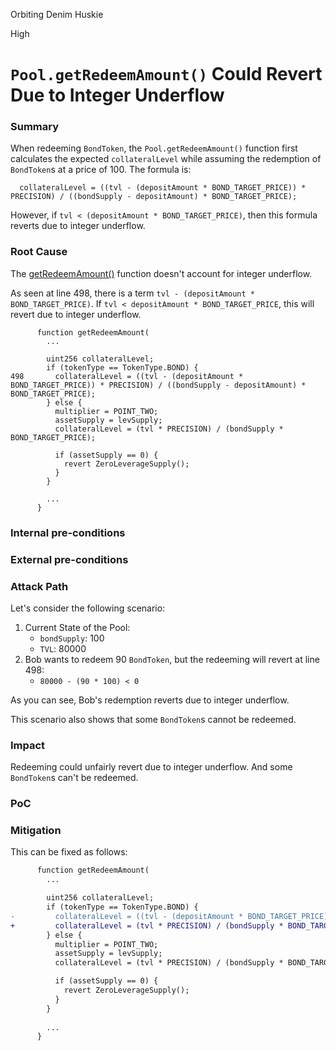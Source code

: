 Orbiting Denim Huskie

High

# `Pool.getRedeemAmount()` Could Revert Due to Integer Underflow

### Summary

When redeeming `BondToken`, the `Pool.getRedeemAmount()` function first calculates the expected `collateralLevel` while assuming the redemption of `BondToken`s at a price of 100. The formula is:

```solidity
  collateralLevel = ((tvl - (depositAmount * BOND_TARGET_PRICE)) * PRECISION) / ((bondSupply - depositAmount) * BOND_TARGET_PRICE);
```

However, if `tvl < (depositAmount * BOND_TARGET_PRICE)`, then this formula reverts due to integer underflow.

### Root Cause

The [getRedeemAmount()](https://github.com/sherlock-audit/2024-12-plaza-finance/tree/main/plaza-evm/src/Pool.sol#L498) function doesn't account for integer underflow.

As seen at line 498, there is a term `tvl - (depositAmount * BOND_TARGET_PRICE)`. If `tvl < depositAmount * BOND_TARGET_PRICE`, this will revert due to integer underflow.

```solidity
      function getRedeemAmount(
        ...

        uint256 collateralLevel;
        if (tokenType == TokenType.BOND) {
498       collateralLevel = ((tvl - (depositAmount * BOND_TARGET_PRICE)) * PRECISION) / ((bondSupply - depositAmount) * BOND_TARGET_PRICE);
        } else {
          multiplier = POINT_TWO;
          assetSupply = levSupply;
          collateralLevel = (tvl * PRECISION) / (bondSupply * BOND_TARGET_PRICE);

          if (assetSupply == 0) {
            revert ZeroLeverageSupply();
          }
        }
        
        ...
      }
```

### Internal pre-conditions

### External pre-conditions

### Attack Path

Let's consider the following scenario:

1. Current State of the Pool:
    - `bondSupply`: 100
    - `TVL`: 80000
2. Bob wants to redeem 90 `BondToken`, but the redeeming will revert at line 498:
    - `80000 - (90 * 100) < 0`

As you can see, Bob's redemption reverts due to integer underflow.

This scenario also shows that some `BondToken`s cannot be redeemed.

### Impact

Redeeming could unfairly revert due to integer underflow. And some `BondToken`s can't be redeemed.

### PoC

### Mitigation

This can be fixed as follows:

```diff
      function getRedeemAmount(
        ...

        uint256 collateralLevel;
        if (tokenType == TokenType.BOND) {
-         collateralLevel = ((tvl - (depositAmount * BOND_TARGET_PRICE)) * PRECISION) / ((bondSupply - depositAmount) * BOND_TARGET_PRICE);
+         collateralLevel = (tvl * PRECISION) / (bondSupply * BOND_TARGET_PRICE);
        } else {
          multiplier = POINT_TWO;
          assetSupply = levSupply;
          collateralLevel = (tvl * PRECISION) / (bondSupply * BOND_TARGET_PRICE);

          if (assetSupply == 0) {
            revert ZeroLeverageSupply();
          }
        }
        
        ...
      }
```